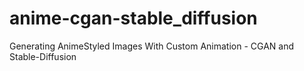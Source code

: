 # anime-cgan-stable_diffusion
Generating AnimeStyled Images With Custom Animation - CGAN and Stable-Diffusion
